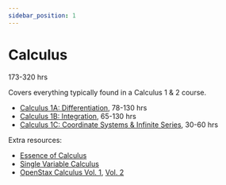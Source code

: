 ```yaml
---
sidebar_position: 1
---
```


# Calculus
173-320 hrs

Covers everything typically found in a Calculus 1 & 2 course.
- [Calculus 1A: Differentiation](https://openlearninglibrary.mit.edu/courses/course-v1:MITx+18.01.1x+2T2019/about), 78-130 hrs
- [Calculus 1B: Integration](https://openlearninglibrary.mit.edu/courses/course-v1:MITx+18.01.2x+3T2019/about), 65-130 hrs
- [Calculus 1C: Coordinate Systems & Infinite Series](https://openlearninglibrary.mit.edu/courses/course-v1:MITx+18.01.3x+1T2020/about), 30-60 hrs

Extra resources:
- [Essence of Calculus](https://youtube.com/playlist?list=PLZHQObOWTQDMsr9K-rj53DwVRMYO3t5Yr)
- [Single Variable Calculus](https://ocw.mit.edu/courses/18-01sc-single-variable-calculus-fall-2010/)
- [OpenStax Calculus Vol. 1](https://openstax.org/details/books/calculus-volume-1), [Vol. 2](https://openstax.org/details/books/calculus-volume-2)
